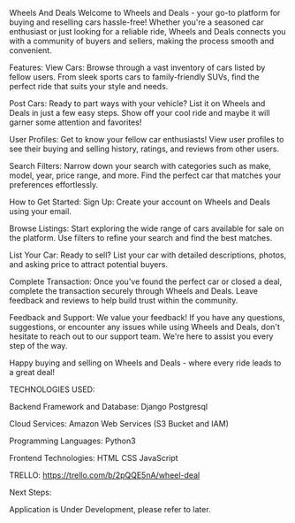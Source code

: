 Wheels And Deals
Welcome to Wheels and Deals - your go-to platform for buying and reselling cars hassle-free! Whether you're a seasoned car enthusiast or just looking for a reliable ride, Wheels and Deals connects you with a community of buyers and sellers, making the process smooth and convenient.

Features: View Cars: Browse through a vast inventory of cars listed by fellow users. From sleek sports cars to family-friendly SUVs, find the perfect ride that suits your style and needs.

Post Cars: Ready to part ways with your vehicle? List it on Wheels and Deals in just a few easy steps. Show off your cool ride and maybe it will garner some attention and favorites!

User Profiles: Get to know your fellow car enthusiasts! View user profiles to see their buying and selling history, ratings, and reviews from other users.

Search Filters: Narrow down your search with categories such as make, model, year, price range, and more. Find the perfect car that matches your preferences effortlessly.

How to Get Started: Sign Up: Create your account on Wheels and Deals using your email.

Browse Listings: Start exploring the wide range of cars available for sale on the platform. Use filters to refine your search and find the best matches.

List Your Car: Ready to sell? List your car with detailed descriptions, photos, and asking price to attract potential buyers.

Complete Transaction: Once you've found the perfect car or closed a deal, complete the transaction securely through Wheels and Deals. Leave feedback and reviews to help build trust within the community.

Feedback and Support: We value your feedback! If you have any questions, suggestions, or encounter any issues while using Wheels and Deals, don't hesitate to reach out to our support team. We're here to assist you every step of the way.

Happy buying and selling on Wheels and Deals - where every ride leads to a great deal!

TECHNOLOGIES USED:

Backend Framework and Database: Django Postgresql

Cloud Services: Amazon Web Services (S3 Bucket and IAM)

Programming Languages: Python3

Frontend Technologies: HTML CSS JavaScript

TRELLO: https://trello.com/b/2pQQE5nA/wheel-deal

Next Steps:

Application is Under Development, please refer to later.

